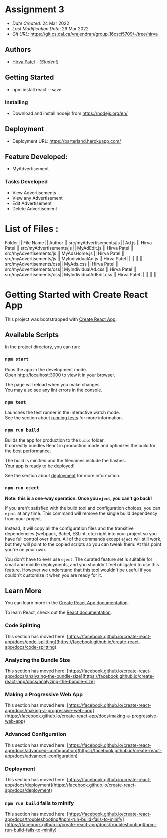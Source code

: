 # Assignment 3

- _Date Created_: 24 Mar 2022
- _Last Modification Date_: 29 Mar 2022
- _Git URL_: https://git.cs.dal.ca/vrajendran/group_16csci5709/-/tree/hirva

## Authors

- [Hirva Patel](hirva.patel@dal.ca) - _(Student)_

## Getting Started

- npm install react --save

### Installing

- Download and install nodejs from https://nodejs.org/en/

## Deployment

- Deployment URL: https://barterland.herokuapp.com/

## Feature Developed:

- MyAdvertisement

### Tasks Developed

- View Advertisements
- View any Advertisement
- Edit Advertisement
- Delete Advertisement

# List of Files :

Folder 		        	|| File Name 		   	  || Author      ||
src/myAdvertisements/js || Ad.js 			  	  || Hirva Patel ||
src/myAdvertisements/js || MyAdEdit.js 		 	  || Hirva Patel ||
src/myAdvertisements/js || MyAdsHome.js 		  || Hirva Patel ||
src/myAdvertisements/js || MyIndividualAd.js	  || Hirva Patel ||
						|| 		        		  || 		     ||
src/myAdvertisements/css|| MyAds.css 		  	  || Hirva Patel ||
src/myAdvertisements/css|| MyIndividualAd.css 	  || Hirva Patel ||
src/myAdvertisements/css|| MyIndividualAdEdit.css || Hirva Patel ||
						|| 				  		  || 		     ||

# Getting Started with Create React App

This project was bootstrapped with [Create React App](https://github.com/facebook/create-react-app).

## Available Scripts

In the project directory, you can run:

### `npm start`

Runs the app in the development mode.\
Open [http://localhost:3000](http://localhost:3000) to view it in your browser.

The page will reload when you make changes.\
You may also see any lint errors in the console.

### `npm test`

Launches the test runner in the interactive watch mode.\
See the section about [running tests](https://facebook.github.io/create-react-app/docs/running-tests) for more information.

### `npm run build`

Builds the app for production to the `build` folder.\
It correctly bundles React in production mode and optimizes the build for the best performance.

The build is minified and the filenames include the hashes.\
Your app is ready to be deployed!

See the section about [deployment](https://facebook.github.io/create-react-app/docs/deployment) for more information.

### `npm run eject`

**Note: this is a one-way operation. Once you `eject`, you can't go back!**

If you aren't satisfied with the build tool and configuration choices, you can `eject` at any time. This command will remove the single build dependency from your project.

Instead, it will copy all the configuration files and the transitive dependencies (webpack, Babel, ESLint, etc) right into your project so you have full control over them. All of the commands except `eject` will still work, but they will point to the copied scripts so you can tweak them. At this point you're on your own.

You don't have to ever use `eject`. The curated feature set is suitable for small and middle deployments, and you shouldn't feel obligated to use this feature. However we understand that this tool wouldn't be useful if you couldn't customize it when you are ready for it.

## Learn More

You can learn more in the [Create React App documentation](https://facebook.github.io/create-react-app/docs/getting-started).

To learn React, check out the [React documentation](https://reactjs.org/).

### Code Splitting

This section has moved here: [https://facebook.github.io/create-react-app/docs/code-splitting](https://facebook.github.io/create-react-app/docs/code-splitting)

### Analyzing the Bundle Size

This section has moved here: [https://facebook.github.io/create-react-app/docs/analyzing-the-bundle-size](https://facebook.github.io/create-react-app/docs/analyzing-the-bundle-size)

### Making a Progressive Web App

This section has moved here: [https://facebook.github.io/create-react-app/docs/making-a-progressive-web-app](https://facebook.github.io/create-react-app/docs/making-a-progressive-web-app)

### Advanced Configuration

This section has moved here: [https://facebook.github.io/create-react-app/docs/advanced-configuration](https://facebook.github.io/create-react-app/docs/advanced-configuration)

### Deployment

This section has moved here: [https://facebook.github.io/create-react-app/docs/deployment](https://facebook.github.io/create-react-app/docs/deployment)

### `npm run build` fails to minify

This section has moved here: [https://facebook.github.io/create-react-app/docs/troubleshooting#npm-run-build-fails-to-minify](https://facebook.github.io/create-react-app/docs/troubleshooting#npm-run-build-fails-to-minify)
